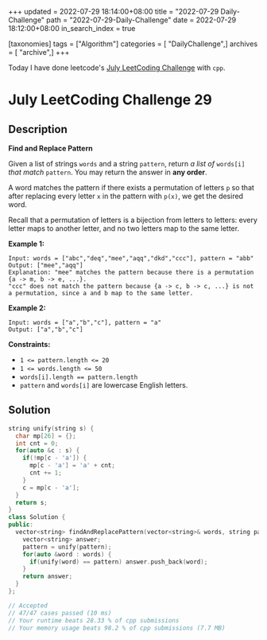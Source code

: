 +++
updated = 2022-07-29 18:14:00+08:00
title = "2022-07-29 Daily-Challenge"
path = "2022-07-29-Daily-Challenge"
date = 2022-07-29 18:12:00+08:00
in_search_index = true

[taxonomies]
tags = ["Algorithm"]
categories = [ "DailyChallenge",]
archives = [ "archive",]
+++

Today I have done leetcode's [July LeetCoding Challenge](https://leetcode.com/problems/find-and-replace-pattern/) with `cpp`.

<!-- more -->

# July LeetCoding Challenge 29

## Description

**Find and Replace Pattern**

Given a list of strings `words` and a string `pattern`, return *a list of* `words[i]` *that match* `pattern`. You may return the answer in **any order**.

A word matches the pattern if there exists a permutation of letters `p` so that after replacing every letter `x` in the pattern with `p(x)`, we get the desired word.

Recall that a permutation of letters is a bijection from letters to  letters: every letter maps to another letter, and no two letters map to  the same letter.

 

**Example 1:**

```
Input: words = ["abc","deq","mee","aqq","dkd","ccc"], pattern = "abb"
Output: ["mee","aqq"]
Explanation: "mee" matches the pattern because there is a permutation {a -> m, b -> e, ...}. 
"ccc" does not match the pattern because {a -> c, b -> c, ...} is not a permutation, since a and b map to the same letter.
```

**Example 2:**

```
Input: words = ["a","b","c"], pattern = "a"
Output: ["a","b","c"]
```

 

**Constraints:**

- `1 <= pattern.length <= 20`
- `1 <= words.length <= 50`
- `words[i].length == pattern.length`
- `pattern` and `words[i]` are lowercase English letters.

## Solution

``` cpp
string unify(string s) {
  char mp[26] = {};
  int cnt = 0;
  for(auto &c : s) {
    if(!mp[c - 'a']) {
      mp[c - 'a'] = 'a' + cnt;
      cnt += 1;
    }
    c = mp[c - 'a'];
  }
  return s;
}
class Solution {
public:
  vector<string> findAndReplacePattern(vector<string>& words, string pattern) {
    vector<string> answer;
    pattern = unify(pattern);
    for(auto &word : words) {
      if(unify(word) == pattern) answer.push_back(word);
    }
    return answer;
  }
};

// Accepted
// 47/47 cases passed (10 ms)
// Your runtime beats 28.33 % of cpp submissions
// Your memory usage beats 98.2 % of cpp submissions (7.7 MB)
```

